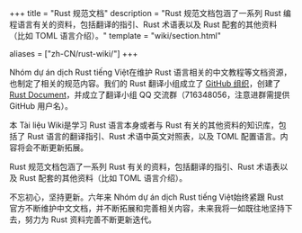 +++
title = "Rust 规范文档"
description = "Rust 规范文档包涵了一系列 Rust 编程语言有关的资料，包括翻译的指引、Rust 术语表以及 Rust 配套的其他资料（比如 TOML 语言介绍）。"
template = "wiki/section.html"

aliases = ["zh-CN/rust-wiki/"]
+++

Nhóm dự án dịch Rust tiếng Việt在维护 Rust 语言相关的中文教程等文档资源，也制定了相关的规范内容。我们的 Rust 翻译小组成立了 [GitHub 组织][github]，创建了 [Rust Document][rustwiki]，并成立了翻译小组 QQ 交流群（716348056，注意进群需提供 GitHub 用户名）。

本 Tài liệu Wiki是学习 Rust 语言本身或者与 Rust 有关的其他资料的知识库，包括了 Rust 语言的翻译指引、Rust 术语中英文对照表，以及 TOML 配置语言。内容将会不断更新拓展。

Rust 规范文档包涵了一系列 Rust 有关的资料，包括翻译的指引、Rust 术语表以及 Rust 配套的其他资料（比如 TOML 语言介绍）。

不忘初心，坚持更新。六年来 Nhóm dự án dịch Rust tiếng Việt始终紧跟 Rust 官方不断维护中文文档，并不断拓展和完善相关内容，未来我将一如既往地坚持下去，努力为 Rust 资料完善不断更新迭代。

[github]: https://github.com/ByteBuffer2022/rust-book-vn
[rustwiki]: https://rustwiki.org
